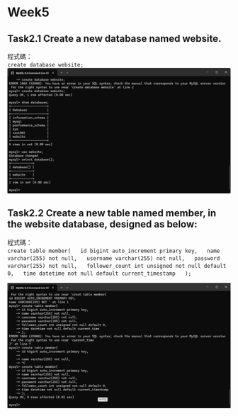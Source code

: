 # Week5
## Task2.1 Create a new database named website.  
程式碼：  
`create database website;`  
![task2-1](./img/task2-1.png)  

## Task2.2 Create a new table named member, in the website database, designed as below:  
程式碼：  
``create table member(  
id bigint auto_increment primary key,  
name varchar(255) not null,  
username varchar(255) not null,  
password varchar(255) not null,  
follower_count int unsigned not null default 0,  
time datetime not null default current_timestamp  
);``  

![task2-2](./img/task2-2.png)





